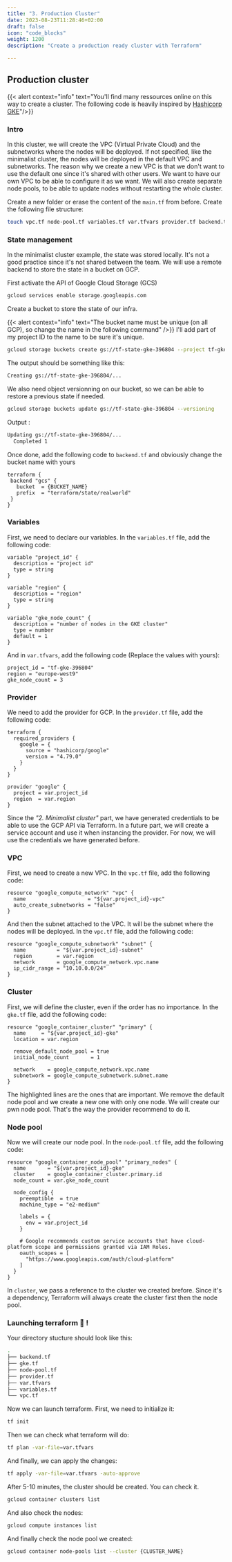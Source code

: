 ```yaml
---
title: "3. Production Cluster"
date: 2023-08-23T11:28:46+02:00
draft: false
icon: "code_blocks"
weight: 1200
description: "Create a production ready cluster with Terraform"

---
```

## Production cluster
{{< alert context="info" text="You'll find many ressources online on this way to create a cluster. The following code is heavily inspired by [Hashicorp GKE](https://developer.hashicorp.com/terraform/tutorials/kubernetes/gke)"/>}}
### Intro
In this cluster, we will create the VPC (Virtual Private Cloud) and the subnetworks where the nodes will be deployed. If not specified, like the minimalist cluster, the nodes will be deployed in the default VPC and subnetworks. The reason why we create a new VPC is that we don't want to use the default one since it's shared with other users. We want to have our own VPC to be able to configure it as we want.
We will also create separate node pools, to be able to update nodes without restarting the whole cluster.

Create a new folder or erase the content of the `main.tf` from before.
Create the following file structure:
```bash
touch vpc.tf node-pool.tf variables.tf var.tfvars provider.tf backend.tf gke.tf
```
### State management
In the minimalist cluster example, the state was stored locally. It's not a good practice since it's not shared between the team. We will use a remote backend to store the state in a bucket on GCP.

First activate the API of Google Cloud Storage (GCS)
```bash
gcloud services enable storage.googleapis.com
```
Create a bucket to store the state of our infra. 

{{< alert context="info" text="The bucket name must be unique (on all GCP), so change the name in the following command" />}}
I'll add part of my project ID to the name to be sure it's unique.
```bash
gcloud storage buckets create gs://tf-state-gke-396804 --project tf-gke-396804 --location europe-west9
```
The output should be something like this:
```bash
Creating gs://tf-state-gke-396804/...
``` 
We also need object versionning on our bucket, so we can be able to restore a previous state if needed.
```bash
gcloud storage buckets update gs://tf-state-gke-396804 --versioning 
```
Output : 
```bash
Updating gs://tf-state-gke-396804/...                                       
  Completed 1   
```

Once done, add the following code to `backend.tf` and obviously change the bucket name with yours
```hcl
terraform {
 backend "gcs" {
   bucket  = {BUCKET_NAME}
   prefix  = "terraform/state/realworld"
 }
}
```

### Variables 
First, we need to declare our variables. In the `variables.tf` file, add the following code:
```hcl
variable "project_id" {
  description = "project id"
  type = string  
}

variable "region" {
  description = "region"
  type = string
}

variable "gke_node_count" {
  description = "number of nodes in the GKE cluster"
  type = number
  default = 1
}
```

And in `var.tfvars`, add the following code
(Replace the values with yours):
```hcl
project_id = "tf-gke-396804"
region = "europe-west9"
gke_node_count = 3
```
### Provider
We need to add the provider for GCP. In the `provider.tf` file, add the following code:
```hcl
terraform {
  required_providers {
    google = {
      source = "hashicorp/google"
      version = "4.79.0"
    }
  }
}

provider "google" {
  project = var.project_id
  region  = var.region
}
```
Since the *"2. Minimalist cluster"* part, we have generated credentials to be able to use the GCP API via Terraform. In a future part, we will  create a service account and use it when instancing the provider. For now, we will use the credentials we have generated before.

### VPC
First, we need to create a new VPC. In the `vpc.tf` file, add the following code:
```hcl
resource "google_compute_network" "vpc" {
  name                    = "${var.project_id}-vpc"
  auto_create_subnetworks = "false"
}
```

And then the subnet attached to the VPC. It will be the subnet where the nodes will be deployed. In the `vpc.tf` file, add the following code:
```hcl
resource "google_compute_subnetwork" "subnet" {
  name          = "${var.project_id}-subnet"
  region        = var.region
  network       = google_compute_network.vpc.name
  ip_cidr_range = "10.10.0.0/24"
}
``` 

### Cluster
First, we will define the cluster, even if the order has no importance. In the `gke.tf` file, add the following code:
```hcl {linenos=table, hl_lines=[5,6]}
resource "google_container_cluster" "primary" {
  name     = "${var.project_id}-gke"
  location = var.region

  remove_default_node_pool = true
  initial_node_count       = 1

  network    = google_compute_network.vpc.name
  subnetwork = google_compute_subnetwork.subnet.name
}
```
The highlighted lines are the ones that are important. We remove the default node pool and we create a new one with only one node. We will create our pwn node pool. That's the way the provider recommend to do it.

### Node pool
Now we will create our node pool. In the `node-pool.tf` file, add the following code:
```hcl {linenos=table}
resource "google_container_node_pool" "primary_nodes" {
  name       = "${var.project_id}-gke"
  cluster    = google_container_cluster.primary.id
  node_count = var.gke_node_count

  node_config {
    preemptible  = true
    machine_type = "e2-medium"

    labels = {
      env = var.project_id
    }

    # Google recommends custom service accounts that have cloud-platform scope and permissions granted via IAM Roles.
    oauth_scopes = [
      "https://www.googleapis.com/auth/cloud-platform"
    ]
  }
}
```
In `cluster`, we pass a reference to the cluster we created brefore. Since it's a dependency, Terraform will always create the cluster first then the node pool.

### Launching terraform 🚀 !
Your directory stucture should look like this:
```bash
.
├── backend.tf
├── gke.tf
├── node-pool.tf
├── provider.tf
├── var.tfvars
├── variables.tf
└── vpc.tf
``` 

Now we can launch terraform. First, we need to initialize it:
```bash
tf init
```
Then we can check what terraform will do:
```bash
tf plan -var-file=var.tfvars
```
And finally, we can apply the changes:
```bash
tf apply -var-file=var.tfvars -auto-approve
```

After 5-10 minutes, the cluster should be created. You can check it. 
```bash
gcloud container clusters list
```

And also check the nodes:
```bash
gcloud compute instances list
```

And finally check the node pool we created:
```bash
gcloud container node-pools list --cluster {CLUSTER_NAME}
```








